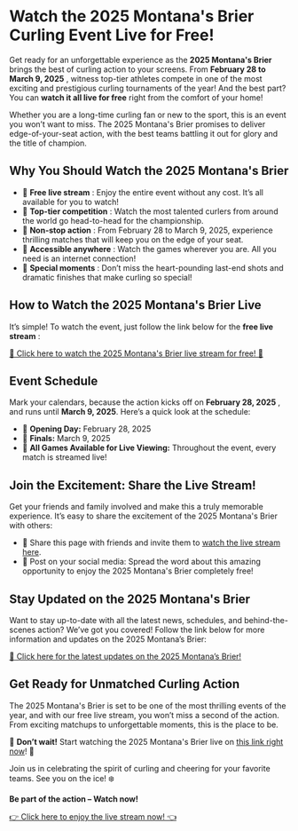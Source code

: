 # Watch the 2025 Montana's Brier Curling Event Live for Free!

Get ready for an unforgettable experience as the **2025 Montana's Brier** brings the best of curling action to your screens. From **February 28 to March 9, 2025** , witness top-tier athletes compete in one of the most exciting and prestigious curling tournaments of the year! And the best part? You can **watch it all live for free** right from the comfort of your home!

Whether you are a long-time curling fan or new to the sport, this is an event you won’t want to miss. The 2025 Montana's Brier promises to deliver edge-of-your-seat action, with the best teams battling it out for glory and the title of champion.

## Why You Should Watch the 2025 Montana's Brier

- 🔹 **Free live stream** : Enjoy the entire event without any cost. It’s all available for you to watch!
- 🔹 **Top-tier competition** : Watch the most talented curlers from around the world go head-to-head for the championship.
- 🔹 **Non-stop action** : From February 28 to March 9, 2025, experience thrilling matches that will keep you on the edge of your seat.
- 🔹 **Accessible anywhere** : Watch the games wherever you are. All you need is an internet connection!
- 🔹 **Special moments** : Don’t miss the heart-pounding last-end shots and dramatic finishes that make curling so special!

## How to Watch the 2025 Montana's Brier Live

It’s simple! To watch the event, just follow the link below for the **free live stream** :

[🎥 Click here to watch the 2025 Montana's Brier live stream for free! 🎥](https://tinyurl.com/livestreamfreeo?st=2025montanasbrier&si=gh)

## Event Schedule

Mark your calendars, because the action kicks off on **February 28, 2025** , and runs until **March 9, 2025**. Here’s a quick look at the schedule:

- 🔹 **Opening Day:** February 28, 2025
- 🔹 **Finals:** March 9, 2025
- 🔹 **All Games Available for Live Viewing:** Throughout the event, every match is streamed live!

## Join the Excitement: Share the Live Stream!

Get your friends and family involved and make this a truly memorable experience. It’s easy to share the excitement of the 2025 Montana's Brier with others:

- 🔹 Share this page with friends and invite them to [watch the live stream here](https://tinyurl.com/livestreamfreeo?st=2025montanasbrier&si=gh).
- 🔹 Post on your social media: Spread the word about this amazing opportunity to enjoy the 2025 Montana's Brier completely free!

## Stay Updated on the 2025 Montana's Brier

Want to stay up-to-date with all the latest news, schedules, and behind-the-scenes action? We’ve got you covered! Follow the link below for more information and updates on the 2025 Montana’s Brier:

[📅 Click here for the latest updates on the 2025 Montana’s Brier!](https://tinyurl.com/livestreamfreeo?st=2025montanasbrier&si=gh)

## Get Ready for Unmatched Curling Action

The 2025 Montana's Brier is set to be one of the most thrilling events of the year, and with our free live stream, you won’t miss a second of the action. From exciting matchups to unforgettable moments, this is the place to be.

🔹 **Don’t wait!** Start watching the 2025 Montana's Brier live on [this link right now](https://tinyurl.com/livestreamfreeo?st=2025montanasbrier&si=gh)! 🔹

Join us in celebrating the spirit of curling and cheering for your favorite teams. See you on the ice! ❄️

**Be part of the action – Watch now!**

[👉 Click here to enjoy the live stream now! 👈](https://tinyurl.com/livestreamfreeo?st=2025montanasbrier&si=gh)
